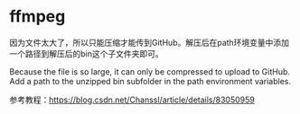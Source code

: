# ffmpeg

因为文件太大了，所以只能压缩才能传到GitHub。解压后在path环境变量中添加一个路径到解压后的bin这个子文件夹即可。

Because the file is so large, it can only be compressed to upload to GitHub. Add a path to the unzipped bin subfolder in the path environment variables.

参考教程：https://blog.csdn.net/Chanssl/article/details/83050959